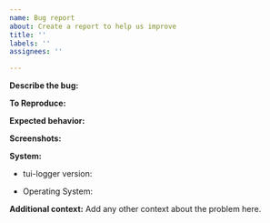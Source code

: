 ```yaml
---
name: Bug report
about: Create a report to help us improve
title: ''
labels: ''
assignees: ''

---
```


**Describe the bug:**
<!-- A clear description of what the bug is -->

**To Reproduce:**
<!-- Numbered steps to reproduce the behavior -->

**Expected behavior:**
<!-- Describe what you expect to happen -->

**Screenshots:**
<!-- Screenshots in context with the problem -->

**System:**
- tui-logger version:

<!-- [e.g. Windows 10, Arch Linux w/ kernel 5.16.2] -->
- Operating System:

**Additional context:**
Add any other context about the problem here.
